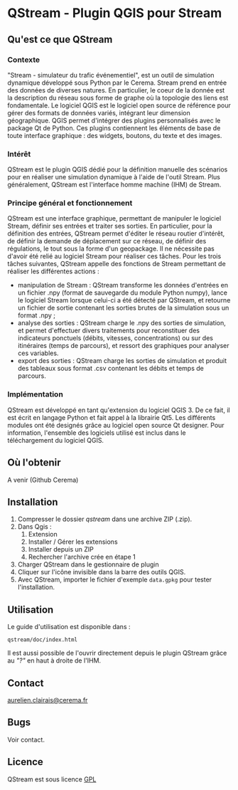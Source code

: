 QStream - Plugin QGIS pour Stream
======

Qu'est ce que QStream
------
### Contexte
"Stream - simulateur du trafic événementiel", est un outil de simulation dynamique développé sous Python par le Cerema. Stream prend en entrée des données de diverses natures. En particulier, le coeur de la donnée est la description du réseau sous forme de graphe où la topologie des liens est fondamentale.
Le logiciel QGIS est le logiciel open source de référence pour gérer des formats de données variés, intégrant leur dimension géographique. QGIS permet d'intégrer des plugins personnalisés avec le package Qt de Python. Ces plugins contiennent les éléments de base de toute interface graphique : des widgets, boutons, du texte et des images.

### Intérêt
QStream est le plugin QGIS dédié pour la définition manuelle des scénarios pour en réaliser une simulation dynamique à l'aide de l'outil Stream. Plus généralement, QStream est l'interface homme machine (IHM) de Stream.

### Principe général et fonctionnement
QStream est une interface graphique, permettant de manipuler le logiciel Stream, définir ses entrées et traiter ses sorties.
En particulier, pour la définition des entrées, QStream permet d'éditer le réseau routier d'intérêt, de définir la demande de déplacement sur ce réseau, de définir des régulations, le tout sous la forme d'un geopackage. Il ne nécessite pas d'avoir été relié au logiciel Stream pour réaliser ces tâches.
Pour les trois tâches suivantes, QStream appelle des fonctions de Stream permettant de réaliser les différentes actions :
- manipulation de Stream : QStream transforme les données d'entrées en un fichier .npy (format de sauvegarde du module Python numpy), lance le logiciel Stream lorsque celui-ci a été détecté par QStream, et retourne un fichier de sortie contenant les sorties brutes de la simulation sous un format .npy ;
- analyse des sorties : QStream charge le .npy des sorties de simulation, et permet d'effectuer divers traitements pour reconstituer des indicateurs ponctuels (débits, vitesses, concentrations) ou sur des itinéraires (temps de parcours), et ressort des graphiques pour analyser ces variables.
- export des sorties : QStream charge les sorties de simulation et produit des tableaux sous format .csv contenant les débits et temps de parcours.

### Implémentation
QStream est développé en tant qu'extension du logiciel QGIS 3. De ce fait, il est écrit en langage Python et fait appel à la librairie Qt5. Les différents modules ont été designés grâce au logiciel open source Qt designer. Pour information, l'ensemble des logiciels utilisé est inclus dans le téléchargement du logiciel QGIS.

Où l'obtenir
---
A venir (Github Cerema)

Installation
---
1. Compresser le dossier *qstream* dans une archive ZIP (.zip).
2. Dans Qgis :
   1. Extension
   2. Installer / Gérer les extensions
   3. Installer depuis un ZIP
   4. Rechercher l'archive crée en étape 1
3. Charger QStream dans le gestionnaire de plugin
4. Cliquer sur l'icône invisible dans la barre des outils QGIS.
5. Avec QStream, importer le fichier d'exemple `data.gpkg` pour tester l'installation.

Utilisation
---
Le guide d'utilisation est disponible dans :
```
qstream/doc/index.html
```
Il est aussi possible de l'ouvrir directement depuis le plugin QStream grâce au *"?"* en haut à droite de l'IHM.

Contact
---
aurelien.clairais@cerema.fr

Bugs
---
Voir contact.

Licence
---
QStream est sous licence [GPL](https://www.gnu.org/licenses/gpl-3.0.txt)




